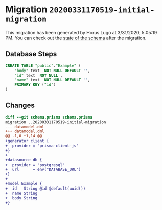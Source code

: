 # Migration `20200331170519-initial-migration`

This migration has been generated by Horus Lugo at 3/31/2020, 5:05:19 PM.
You can check out the [state of the schema](./schema.prisma) after the migration.

## Database Steps

```sql
CREATE TABLE "public"."Example" (
    "body" text  NOT NULL DEFAULT '',
    "id" text  NOT NULL ,
    "name" text  NOT NULL DEFAULT '',
    PRIMARY KEY ("id")
) 
```

## Changes

```diff
diff --git schema.prisma schema.prisma
migration ..20200331170519-initial-migration
--- datamodel.dml
+++ datamodel.dml
@@ -1,0 +1,14 @@
+generator client {
+  provider = "prisma-client-js"
+}
+
+datasource db {
+  provider = "postgresql"
+  url      = env("DATABASE_URL")
+}
+
+model Example {
+  id   String @id @default(uuid())
+  name String
+  body String
+}
```


